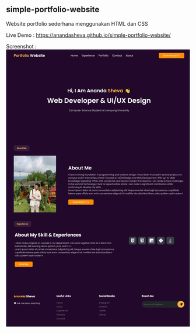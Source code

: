 ## simple-portfolio-website

Website portfolio sederhana menggunakan HTML dan CSS

Live Demo :
https://anandasheva.github.io/simple-portfolio-website/

Screenshot :
![screenshot](Screenshot.jpg)
